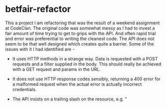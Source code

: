 # betfair-refactor

This a project I am refactoring that was the result of a weekend assignment at CodeClan. The original code was somewhat messy as I had to invest a fair amount of time trying to get to grips with the API. And often rapid trial and error was preferential to writing the cleanest code. The API does not seem to be that well designed which creates quite a barrier. Some of the issues with it I had identified are -

- It uses HTTP methods in a strange way. Data is requested with a POST requests and a filter supplied in the body. This should really be achieved with a GET request and params in the URL.

- It does not use HTTP response codes sensibly, returning a 400 error for a malformed request when the actual error is actually incorrect credentials.

- The API insists on a trailing slash on the resource, e.g. "
